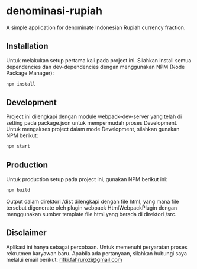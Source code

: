 # denominasi-rupiah

A simple application for denominate Indonesian Rupiah currency fraction.

## Installation

Untuk melakukan setup pertama kali pada project ini. Silahkan install semua dependencies dan dev-dependencies dengan menggunakan NPM (Node Package Manager):

```bash
npm install
```

## Development

Project ini dilengkapi dengan module webpack-dev-server yang telah di setting pada package.json untuk mempermudah proses Development. Untuk mengakses project dalam mode Development, silahkan gunakan NPM berikut:

```bash
npm start
```

## Production

Untuk production setup pada project ini, gunakan NPM berikut ini:

```bash
npm build
```

Output dalam direktori /dist dilengkapi dengan file html, yang mana file tersebut digenerate oleh plugin webpack HtmlWebpackPlugin dengan menggunakan sumber template file html yang berada di direktori /src.

## Disclaimer

Aplikasi ini hanya sebagai percobaan. Untuk memenuhi peryaratan proses rekrutmen karyawan baru.
Apabila ada pertanyaan, silahkan hubungi saya melalui email berikut: rifki.fahrurozi@gmail.com
